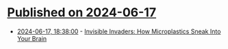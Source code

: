 # [Published on 2024-06-17](index.md)

* [2024-06-17, 18:38:00](https://soylentnews.org/article.pl?sid=24/06/16/0226250&from=rss) - [Invisible Invaders: How Microplastics Sneak Into Your Brain](https://soylentnews.org/article.pl?sid=24/06/16/0226250&from=rss)
